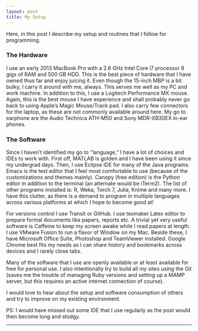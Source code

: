 ```yaml
---
layout: post
title: My Setup
---
```


Here, in this post I describe my setup and routines that I follow for programming. 

### The Hardware
I use an early 2013 MacBook Pro with a 2.6 GHz Intel Core i7 processor 8 gigs of RAM and 500 GB HDD. This is the best piece of hardware that I have owned thus far and enjoy juicing it. Even though the 15-inch MBP is a bit bulky, I carry it around with me, always. This serves me well as my PC and work machine. 
In addition to this, I use a Logitech Performance MX mouse. Again, this is the best mouse I have experience and shall probably never go back to using Apple’s Magic Mouse/Track pad. I also carry few connectors for the laptop, as these are not commonly available around here. My go to earphone are the Audio Technica ATH-M50 and Sony MDR-XB30EX in-ear phones.  

### The Software
Since I haven’t identified my go to ‘’language,” I have a lot of choices and IDEs to work with. First off, MATLAB is golden and I have been using it since my undergrad days. Then, I use Eclipse IDE for many of the Java programs. Emacs is the text editor that I feel most comfortable to use (because of the customizations and themes mainly). Canopy (free edition) is the Python editor in addition to the terminal (an alternate would be iTerm2). The list of other programs installed is: R, Weka, Torch 7, Julia, Knime and many more. I have this clutter, as there is a demand to program in multiple languages across various platforms at which I hope to become good at!

For versions control I use Transit or GitHub. I use texmaker Latex editor to prepare formal documents like papers, reports etc. A trivial yet very useful software is Caffeine to keep my screen awake while I read papers at length. I use VMware Fusion to run a flavor of Window on my Mac. Beside these, I have Microsoft Office Suite, Photoshop and TeamViewer installed. Google Chrome best fits my needs as I can share history and bookmarks across devices and I rarely close tabs. 

Many of the software that I use are openly available or at least available for free for personal use. I also intentionally try to build all my sites using the Git (saves me the trouble of managing Ruby versions and setting up a MAMP server, but this requires an active internet connection of course).

I would love to hear about the setup and software consumption of others and try to improve on my existing environment.

PS: I would have missed out some IDE that I use regularly as the post would then become long and stodgy. 

<hr/>
